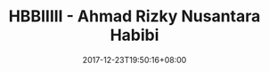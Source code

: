---
date: 2017-12-23T19:50:16+08:00
draft: false
keyword: Linux, Lombok, FOSS
title: 'HBBIIIII - Ahmad Rizky Nusantara Habibi'
type: page

image: /img/default-post-cover.png
description: "Tempat belajar Linux dan Free Open Source Softare (FOSS).
Tersedia tutorial mulai dari dasar hingga mahir."
---
